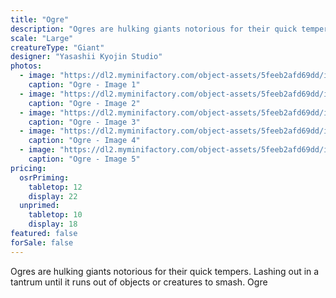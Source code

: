 ```yaml
---
title: "Ogre"
description: "Ogres are hulking giants notorious for their quick tempers. Lashing out in a tantrum until it runs out of objects or creatures to smash. Ogre"
scale: "Large"
creatureType: "Giant"
designer: "Yasashii Kyojin Studio"
photos:
  - image: "https://dl2.myminifactory.com/object-assets/5feeb2afd69dd/images/720X720-ogre-ps.jpg"
    caption: "Ogre - Image 1"
  - image: "https://dl2.myminifactory.com/object-assets/5feeb2afd69dd/images/720X720-720x720-guy-with-boulder-d20.jpg"
    caption: "Ogre - Image 2"
  - image: "https://dl2.myminifactory.com/object-assets/5feeb2afd69dd/images/230X230-e33c21e9-ba2e-4ee1-95cb-4b2849628cf7.jpg"
    caption: "Ogre - Image 3"
  - image: "https://dl2.myminifactory.com/object-assets/5feeb2afd69dd/images/230X230-8f0b17c1-7b4a-4e83-a150-f205cdba4581.jpg"
    caption: "Ogre - Image 4"
  - image: "https://dl2.myminifactory.com/object-assets/5feeb2afd69dd/images/230X230-9c97476c-fb36-4825-8b97-b967ead19b8c.jpg"
    caption: "Ogre - Image 5"
pricing:
  osrPriming:
    tabletop: 12
    display: 22
  unprimed:
    tabletop: 10
    display: 18
featured: false
forSale: false
---
```


Ogres are hulking giants notorious for their quick tempers. Lashing out in a tantrum until it runs out of objects or creatures to smash. Ogre